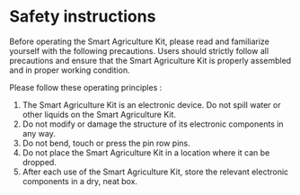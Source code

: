 # Safety instructions

Before operating the Smart Agriculture Kit, please read and familiarize yourself with the following precautions. Users should strictly follow all precautions and ensure that the Smart Agriculture Kit is properly assembled and in proper working condition.

Please follow these operating principles :

1. The Smart Agriculture Kit is an electronic device. Do not spill water or other liquids on the Smart Agriculture Kit.
3. Do not modify or damage the structure of its electronic components in any way.
4. Do not bend, touch or press the pin row pins.
5. Do not place the Smart Agriculture Kit in a location where it can be dropped.
6. After each use of the Smart Agriculture Kit, store the relevant electronic components in a dry, neat box.
